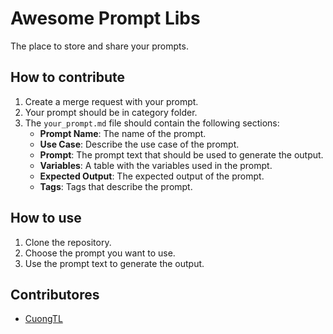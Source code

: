 # Awesome Prompt Libs

The place to store and share your prompts.

## How to contribute

1. Create a merge request with your prompt.
2. Your prompt should be in category folder.
3. The `your_prompt.md` file should contain the following sections:
   - **Prompt Name**: The name of the prompt.
   - **Use Case**: Describe the use case of the prompt.
   - **Prompt**: The prompt text that should be used to generate the output.
   - **Variables**: A table with the variables used in the prompt.
   - **Expected Output**: The expected output of the prompt.
   - **Tags**: Tags that describe the prompt.

## How to use

1. Clone the repository.
2. Choose the prompt you want to use.
3. Use the prompt text to generate the output.

## Contributores
- [CuongTL](mailto:cuongtl92@gmail.com)